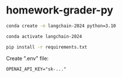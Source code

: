 # homework-grader-py


```sh
conda create -n langchain-2024 python=3.10

conda activate langchain-2024

pip install -r requirements.txt
```


Create ".env" file:

```
OPENAI_API_KEY="sk-..."
```
